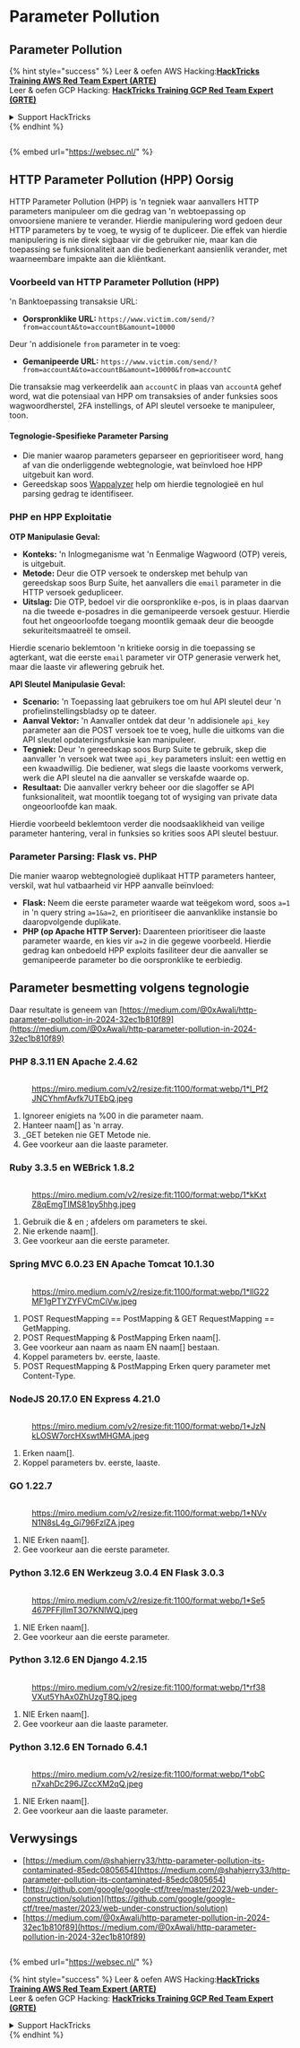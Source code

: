 # Parameter Pollution

## Parameter Pollution

{% hint style="success" %}
Leer & oefen AWS Hacking:<img src="../.gitbook/assets/arte.png" alt="" data-size="line">[**HackTricks Training AWS Red Team Expert (ARTE)**](https://training.hacktricks.xyz/courses/arte)<img src="../.gitbook/assets/arte.png" alt="" data-size="line">\
Leer & oefen GCP Hacking: <img src="../.gitbook/assets/grte.png" alt="" data-size="line">[**HackTricks Training GCP Red Team Expert (GRTE)**<img src="../.gitbook/assets/grte.png" alt="" data-size="line">](https://training.hacktricks.xyz/courses/grte)

<details>

<summary>Support HackTricks</summary>

* Kyk na die [**subskripsie planne**](https://github.com/sponsors/carlospolop)!
* **Sluit aan by die** 💬 [**Discord groep**](https://discord.gg/hRep4RUj7f) of die [**telegram groep**](https://t.me/peass) of **volg** ons op **Twitter** 🐦 [**@hacktricks\_live**](https://twitter.com/hacktricks\_live)**.**
* **Deel hacking truuks deur PRs in te dien na die** [**HackTricks**](https://github.com/carlospolop/hacktricks) en [**HackTricks Cloud**](https://github.com/carlospolop/hacktricks-cloud) github repos.

</details>
{% endhint %}

<figure><img src="https://pentest.eu/RENDER_WebSec_10fps_21sec_9MB_29042024.gif" alt=""><figcaption></figcaption></figure>

{% embed url="https://websec.nl/" %}

## HTTP Parameter Pollution (HPP) Oorsig

HTTP Parameter Pollution (HPP) is 'n tegniek waar aanvallers HTTP parameters manipuleer om die gedrag van 'n webtoepassing op onvoorsiene maniere te verander. Hierdie manipulering word gedoen deur HTTP parameters by te voeg, te wysig of te dupliceer. Die effek van hierdie manipulering is nie direk sigbaar vir die gebruiker nie, maar kan die toepassing se funksionaliteit aan die bedienerkant aansienlik verander, met waarneembare impakte aan die kliëntkant.

### Voorbeeld van HTTP Parameter Pollution (HPP)

'n Banktoepassing transaksie URL:

* **Oorspronklike URL:** `https://www.victim.com/send/?from=accountA&to=accountB&amount=10000`

Deur 'n addisionele `from` parameter in te voeg:

* **Gemanipeerde URL:** `https://www.victim.com/send/?from=accountA&to=accountB&amount=10000&from=accountC`

Die transaksie mag verkeerdelik aan `accountC` in plaas van `accountA` gehef word, wat die potensiaal van HPP om transaksies of ander funksies soos wagwoordherstel, 2FA instellings, of API sleutel versoeke te manipuleer, toon.

#### **Tegnologie-Spesifieke Parameter Parsing**

* Die manier waarop parameters geparseer en geprioritiseer word, hang af van die onderliggende webtegnologie, wat beïnvloed hoe HPP uitgebuit kan word.
* Gereedskap soos [Wappalyzer](https://addons.mozilla.org/en-US/firefox/addon/wappalyzer/) help om hierdie tegnologieë en hul parsing gedrag te identifiseer.

### PHP en HPP Exploitatie

**OTP Manipulasie Geval:**

* **Konteks:** 'n Inlogmeganisme wat 'n Eenmalige Wagwoord (OTP) vereis, is uitgebuit.
* **Metode:** Deur die OTP versoek te onderskep met behulp van gereedskap soos Burp Suite, het aanvallers die `email` parameter in die HTTP versoek gedupliceer.
* **Uitslag:** Die OTP, bedoel vir die oorspronklike e-pos, is in plaas daarvan na die tweede e-posadres in die gemanipeerde versoek gestuur. Hierdie fout het ongeoorloofde toegang moontlik gemaak deur die beoogde sekuriteitsmaatreël te omseil.

Hierdie scenario beklemtoon 'n kritieke oorsig in die toepassing se agterkant, wat die eerste `email` parameter vir OTP generasie verwerk het, maar die laaste vir aflewering gebruik het.

**API Sleutel Manipulasie Geval:**

* **Scenario:** 'n Toepassing laat gebruikers toe om hul API sleutel deur 'n profielinstellingsbladsy op te dateer.
* **Aanval Vektor:** 'n Aanvaller ontdek dat deur 'n addisionele `api_key` parameter aan die POST versoek toe te voeg, hulle die uitkoms van die API sleutel opdateringsfunksie kan manipuleer.
* **Tegniek:** Deur 'n gereedskap soos Burp Suite te gebruik, skep die aanvaller 'n versoek wat twee `api_key` parameters insluit: een wettig en een kwaadwillig. Die bediener, wat slegs die laaste voorkoms verwerk, werk die API sleutel na die aanvaller se verskafde waarde op.
* **Resultaat:** Die aanvaller verkry beheer oor die slagoffer se API funksionaliteit, wat moontlik toegang tot of wysiging van private data ongeoorloofde kan maak.

Hierdie voorbeeld beklemtoon verder die noodsaaklikheid van veilige parameter hantering, veral in funksies so krities soos API sleutel bestuur.

### Parameter Parsing: Flask vs. PHP

Die manier waarop webtegnologieë duplikaat HTTP parameters hanteer, verskil, wat hul vatbaarheid vir HPP aanvalle beïnvloed:

* **Flask:** Neem die eerste parameter waarde wat teëgekom word, soos `a=1` in 'n query string `a=1&a=2`, en prioritiseer die aanvanklike instansie bo daaropvolgende duplikate.
* **PHP (op Apache HTTP Server):** Daarenteen prioritiseer die laaste parameter waarde, en kies vir `a=2` in die gegewe voorbeeld. Hierdie gedrag kan onbedoeld HPP exploits fasiliteer deur die aanvaller se gemanipeerde parameter bo die oorspronklike te eerbiedig.

## Parameter besmetting volgens tegnologie

Daar resultate is geneem van [https://medium.com/@0xAwali/http-parameter-pollution-in-2024-32ec1b810f89](https://medium.com/@0xAwali/http-parameter-pollution-in-2024-32ec1b810f89)

### PHP 8.3.11 EN Apache 2.4.62 <a href="#id-9523" id="id-9523"></a>

<figure><img src="../.gitbook/assets/image (1255).png" alt=""><figcaption><p><a href="https://miro.medium.com/v2/resize:fit:1100/format:webp/1*l_Pf2JNCYhmfAvfk7UTEbQ.jpeg">https://miro.medium.com/v2/resize:fit:1100/format:webp/1*l_Pf2JNCYhmfAvfk7UTEbQ.jpeg</a></p></figcaption></figure>

1. Ignoreer enigiets na %00 in die parameter naam.
2. Hanteer naam\[] as 'n array.
3. \_GET beteken nie GET Metode nie.
4. Gee voorkeur aan die laaste parameter.

### Ruby 3.3.5 en WEBrick 1.8.2

<figure><img src="../.gitbook/assets/image (1257).png" alt=""><figcaption><p><a href="https://miro.medium.com/v2/resize:fit:1100/format:webp/1*kKxtZ8qEmgTIMS81py5hhg.jpeg">https://miro.medium.com/v2/resize:fit:1100/format:webp/1*kKxtZ8qEmgTIMS81py5hhg.jpeg</a></p></figcaption></figure>

1. Gebruik die & en ; afdelers om parameters te skei.
2. Nie erkende naam\[].
3. Gee voorkeur aan die eerste parameter.

### Spring MVC 6.0.23 EN Apache Tomcat 10.1.30 <a href="#dd68" id="dd68"></a>

<figure><img src="../.gitbook/assets/image (1258).png" alt=""><figcaption><p><a href="https://miro.medium.com/v2/resize:fit:1100/format:webp/1*llG22MF1gPTYZYFVCmCiVw.jpeg">https://miro.medium.com/v2/resize:fit:1100/format:webp/1*llG22MF1gPTYZYFVCmCiVw.jpeg</a></p></figcaption></figure>

1. POST RequestMapping == PostMapping & GET RequestMapping == GetMapping.
2. POST RequestMapping & PostMapping Erken naam\[].
3. Gee voorkeur aan naam as naam EN naam\[] bestaan.
4. Koppel parameters bv. eerste, laaste.
5. POST RequestMapping & PostMapping Erken query parameter met Content-Type.

### **NodeJS** 20.17.0 **EN** Express 4.21.0 <a href="#id-6d72" id="id-6d72"></a>

<figure><img src="../.gitbook/assets/image (1259).png" alt=""><figcaption><p><a href="https://miro.medium.com/v2/resize:fit:1100/format:webp/1*JzNkLOSW7orcHXswtMHGMA.jpeg">https://miro.medium.com/v2/resize:fit:1100/format:webp/1*JzNkLOSW7orcHXswtMHGMA.jpeg</a></p></figcaption></figure>

1. Erken naam\[].
2. Koppel parameters bv. eerste, laaste.

### GO 1.22.7 <a href="#id-63dc" id="id-63dc"></a>

<figure><img src="../.gitbook/assets/image (1260).png" alt=""><figcaption><p><a href="https://miro.medium.com/v2/resize:fit:1100/format:webp/1*NVvN1N8sL4g_Gi796FzlZA.jpeg">https://miro.medium.com/v2/resize:fit:1100/format:webp/1*NVvN1N8sL4g_Gi796FzlZA.jpeg</a></p></figcaption></figure>

1. NIE Erken naam\[].
2. Gee voorkeur aan die eerste parameter.

### Python 3.12.6 EN Werkzeug 3.0.4 EN Flask 3.0.3 <a href="#b853" id="b853"></a>

<figure><img src="../.gitbook/assets/image (1261).png" alt=""><figcaption><p><a href="https://miro.medium.com/v2/resize:fit:1100/format:webp/1*Se5467PFFjIlmT3O7KNlWQ.jpeg">https://miro.medium.com/v2/resize:fit:1100/format:webp/1*Se5467PFFjIlmT3O7KNlWQ.jpeg</a></p></figcaption></figure>

1. NIE Erken naam\[].
2. Gee voorkeur aan die eerste parameter.

### Python 3.12.6 EN Django 4.2.15 <a href="#id-8079" id="id-8079"></a>

<figure><img src="../.gitbook/assets/image (1262).png" alt=""><figcaption><p><a href="https://miro.medium.com/v2/resize:fit:1100/format:webp/1*rf38VXut5YhAx0ZhUzgT8Q.jpeg">https://miro.medium.com/v2/resize:fit:1100/format:webp/1*rf38VXut5YhAx0ZhUzgT8Q.jpeg</a></p></figcaption></figure>

1. NIE Erken naam\[].
2. Gee voorkeur aan die laaste parameter.

### Python 3.12.6 EN Tornado 6.4.1 <a href="#id-2ad8" id="id-2ad8"></a>

<figure><img src="../.gitbook/assets/image (1263).png" alt=""><figcaption><p><a href="https://miro.medium.com/v2/resize:fit:1100/format:webp/1*obCn7xahDc296JZccXM2qQ.jpeg">https://miro.medium.com/v2/resize:fit:1100/format:webp/1*obCn7xahDc296JZccXM2qQ.jpeg</a></p></figcaption></figure>

1. NIE Erken naam\[].
2. Gee voorkeur aan die laaste parameter.

## Verwysings

* [https://medium.com/@shahjerry33/http-parameter-pollution-its-contaminated-85edc0805654](https://medium.com/@shahjerry33/http-parameter-pollution-its-contaminated-85edc0805654)
* [https://github.com/google/google-ctf/tree/master/2023/web-under-construction/solution](https://github.com/google/google-ctf/tree/master/2023/web-under-construction/solution)
* [https://medium.com/@0xAwali/http-parameter-pollution-in-2024-32ec1b810f89](https://medium.com/@0xAwali/http-parameter-pollution-in-2024-32ec1b810f89)

<figure><img src="https://pentest.eu/RENDER_WebSec_10fps_21sec_9MB_29042024.gif" alt=""><figcaption></figcaption></figure>

{% embed url="https://websec.nl/" %}

{% hint style="success" %}
Leer & oefen AWS Hacking:<img src="../.gitbook/assets/arte.png" alt="" data-size="line">[**HackTricks Training AWS Red Team Expert (ARTE)**](https://training.hacktricks.xyz/courses/arte)<img src="../.gitbook/assets/arte.png" alt="" data-size="line">\
Leer & oefen GCP Hacking: <img src="../.gitbook/assets/grte.png" alt="" data-size="line">[**HackTricks Training GCP Red Team Expert (GRTE)**<img src="../.gitbook/assets/grte.png" alt="" data-size="line">](https://training.hacktricks.xyz/courses/grte)

<details>

<summary>Support HackTricks</summary>

* Kyk na die [**subskripsie planne**](https://github.com/sponsors/carlospolop)!
* **Sluit aan by die** 💬 [**Discord groep**](https://discord.gg/hRep4RUj7f) of die [**telegram groep**](https://t.me/peass) of **volg** ons op **Twitter** 🐦 [**@hacktricks\_live**](https://twitter.com/hacktricks\_live)**.**
* **Deel hacking truuks deur PRs in te dien na die** [**HackTricks**](https://github.com/carlospolop/hacktricks) en [**HackTricks Cloud**](https://github.com/carlospolop/hacktricks-cloud) github repos.

</details>
{% endhint %}
